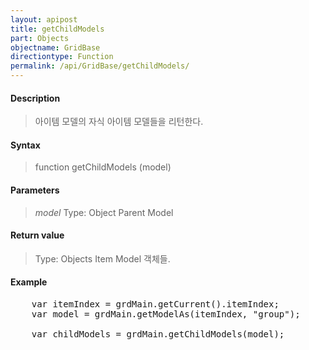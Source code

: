 ```yaml
---
layout: apipost
title: getChildModels
part: Objects
objectname: GridBase
directiontype: Function
permalink: /api/GridBase/getChildModels/
---
```



#### Description

> 아이템 모델의 자식 아이템 모델들을 리턴한다.

#### Syntax

> function getChildModels (model)

#### Parameters

> *model*
> Type: Object
> Parent Model


#### Return value

> Type: Objects
> Item Model 객체들.


#### Example

<pre class="prettyprint">
	var itemIndex = grdMain.getCurrent().itemIndex;
	var model = grdMain.getModelAs(itemIndex, "group");
	
	var childModels = grdMain.getChildModels(model);
</pre>

